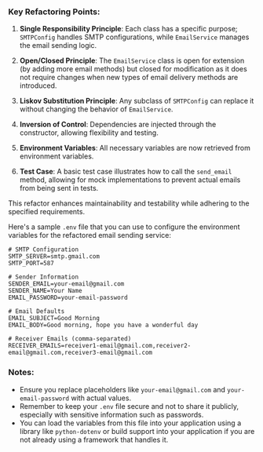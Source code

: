 ### Key Refactoring Points:

1. **Single Responsibility Principle**: Each class has a specific purpose; `SMTPConfig` handles SMTP configurations, while `EmailService` manages the email sending logic.

2. **Open/Closed Principle**: The `EmailService` class is open for extension (by adding more email methods) but closed for modification as it does not require changes when new types of email delivery methods are introduced.

3. **Liskov Substitution Principle**: Any subclass of `SMTPConfig` can replace it without changing the behavior of `EmailService`.

4. **Inversion of Control**: Dependencies are injected through the constructor, allowing flexibility and testing.

5. **Environment Variables**: All necessary variables are now retrieved from environment variables.

6. **Test Case**: A basic test case illustrates how to call the `send_email` method, allowing for mock implementations to prevent actual emails from being sent in tests.

This refactor enhances maintainability and testability while adhering to the specified requirements. 

Here's a sample `.env` file that you can use to configure the environment variables for the refactored email sending service:

```plaintext
# SMTP Configuration
SMTP_SERVER=smtp.gmail.com
SMTP_PORT=587

# Sender Information
SENDER_EMAIL=your-email@gmail.com
SENDER_NAME=Your Name
EMAIL_PASSWORD=your-email-password

# Email Defaults
EMAIL_SUBJECT=Good Morning
EMAIL_BODY=Good morning, hope you have a wonderful day

# Receiver Emails (comma-separated)
RECEIVER_EMAILS=receiver1-email@gmail.com,receiver2-email@gmail.com,receiver3-email@gmail.com
```

### Notes:
- Ensure you replace placeholders like `your-email@gmail.com` and `your-email-password` with actual values.
- Remember to keep your `.env` file secure and not to share it publicly, especially with sensitive information such as passwords. 
- You can load the variables from this file into your application using a library like `python-dotenv` or build support into your application if you are not already using a framework that handles it. 